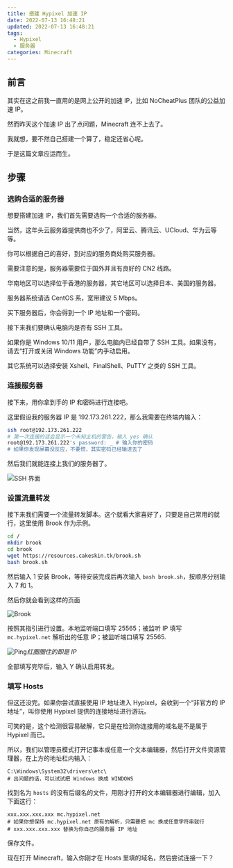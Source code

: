 ```yaml
---
title: 搭建 Hypixel 加速 IP
date: 2022-07-13 16:48:21
updated: 2022-07-13 16:48:21
tags:
  - Hypixel
  - 服务器
categories: Minecraft
---
```

## 前言

其实在这之前我一直用的是网上公开的加速 IP，比如 NoCheatPlus 团队的公益加速 IP。

然而昨天这个加速 IP 出了点问题，Minecraft 连不上去了。

我就想，要不然自己搭建一个算了，稳定还省心呢。

于是这篇文章应运而生。

<!-- more -->

## 步骤

### 选购合适的服务器

想要搭建加速 IP，我们首先需要选购一个合适的服务器。

当然，这年头云服务器提供商也不少了，阿里云、腾讯云、UCloud、华为云等等。

你可以根据自己的喜好，到对应的服务商处购买服务器。

需要注意的是，服务器需要位于国外并且有良好的 CN2 线路。

华南地区可以选择位于香港的服务器，其它地区可以选择日本、美国的服务器。

服务器系统请选 CentOS 系，宽带建议 5 Mbps。

买下服务器后，你会得到一个 IP 地址和一个密码。

接下来我们要确认电脑内是否有 SSH 工具。

如果你是 Windows 10/11 用户，那么电脑内已经自带了 SSH 工具。如果没有，请去“打开或关闭 Windows 功能”内手动启用。

其它系统可以选择安装 Xshell、FinalShell、PuTTY 之类的 SSH 工具。

### 连接服务器

接下来，用你拿到手的 IP 和密码进行连接吧。

这里假设我的服务器 IP 是 192.173.261.222，那么我需要在终端内输入：

```bash
ssh root@192.173.261.222
# 第一次连接的话会显示一个未知主机的警告，输入 yes 确认
root@192.173.261.222's password: _ # 输入你的密码
# 如果你发现屏幕没反应，不要慌，其实密码已经输进去了
```

然后我们就能连接上我们的服务器了。

![SSH 界面](https://resources.cakeskin.tk/images/build-hypixel-boost-ip/SSH.png)

### 设置流量转发

接下来我们需要一个流量转发脚本。这个就看大家喜好了，只要是自己常用的就行，这里使用 Brook 作为示例。

```bash
cd /
mkdir brook
cd brook
wget https://resources.cakeskin.tk/brook.sh
bash brook.sh
```

然后输入 1 安装 Brook，等待安装完成后再次输入 `bash brook.sh`，按顺序分别输入 7 和 1。

然后你就会看到这样的页面

![Brook](https://resources.cakeskin.tk/images/build-hypixel-boost-ip/Brook.png)

按照其指引进行设置。本地监听端口填写 25565；被监听 IP 填写 `mc.hypixel.net` 解析出的任意 IP；被监听端口填写 25565.

![Ping](https://resources.cakeskin.tk/images/build-hypixel-boost-ip/Ping.png)_红圈圈住的即是 IP_

全部填写完毕后，输入 Y 确认启用转发。

### 填写 Hosts

但这还没完。如果你尝试直接使用 IP 地址进入 Hypixel，会收到一个“非官方的 IP 地址”，叫你使用 Hypixel 提供的连接地址进行游玩。

可笑的是，这个检测很容易破解，它只是在检测你连接用的域名是不是属于 Hypixel 而已。

所以，我们以管理员模式打开记事本或任意一个文本编辑器，然后打开文件资源管理器，在上方的地址栏内输入：

```
C:\Windows\System32\drivers\etc\
# 出问题的话，可以试试把 Windows 换成 WINDOWS
```

找到名为 `hosts` 的没有后缀名的文件，用刚才打开的文本编辑器进行编辑，加入下面这行：

```
xxx.xxx.xxx.xxx mc.hypixel.net
# 如果你想保持 mc.hypixel.net 原有的解析，只需要把 mc 换成任意字符串就行
# xxx.xxx.xxx.xxx 替换为你自己的服务器 IP 地址
```

保存文件。

现在打开 Minecraft，输入你刚才在 Hosts 里填的域名，然后尝试连接一下？